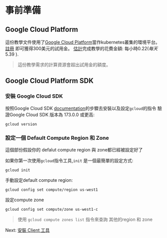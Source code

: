 # 事前準備

## Google Cloud Platform

這份教學文件使用了[Google Cloud Platform](https://cloud.google.com/)當作kubernetes叢集的環境平台。[註冊](https://cloud.google.com/free/) 即可獲得300美元的試用金。
[估計](https://cloud.google.com/products/calculator/#id=78df6ced-9c50-48f8-a670-bc5003f2ddaa)完成教學的花費金額: 每小時$0.22 (每天$5.39 ).

> 這份教學需求的計算資源會超出試用金的額度。

## Google Cloud Platform SDK

### 安裝 Google Cloud SDK
按照Google Cloud SDK [documentation](https://cloud.google.com/sdk/)的步驟去安裝以及設定`gcloud`的指令
驗證Google Cloud SDK 版本為 173.0.0 或更高:


```
gcloud version
```

### 設定一個 Default Compute Region 和 Zone

這個部份假設你的 defalut compute region 與 zone都已經被設定好了

如果你第一次使用`gcloud`指令工具,`init` 是一個最簡單的設定方式:

```
gcloud init
```

手動設定default compute region:

```
gcloud config set compute/region us-west1
```
設定compute zone
```
gcloud config set compute/zone us-west1-c
```

> 使用 `gcloud compute zones list` 指令來查詢 其他的region 和 zone

Next: [安裝 Client 工具](02-client-tools.md)



